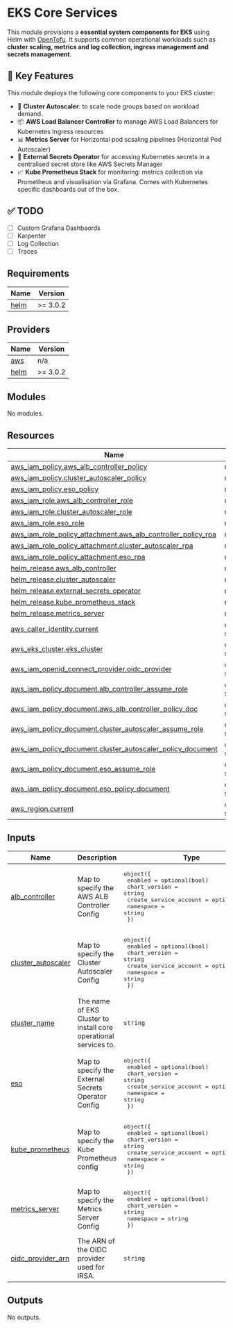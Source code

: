 # EKS Core Services

This module provisions a **essential system components for EKS** using Helm with  [OpenTofu](https://opentofu.org/). It supports common operational workloads such as **cluster scaling, metrics and log collection, ingress management and secrets management**.


## 🔐 Key Features

This module deploys the following core components to your EKS cluster:

- 🧱 **Cluster Autoscaler**: to scale node groups based on workload demand.
- 📦 **AWS Load Balancer Controller** to manage AWS Load Balancers for Kubernetes Ingress resources
- 📊 **Metrics Server** for Horizontal pod scsaling pipelines (Horizontal Pod Autoscaler)
- 🔐 **External Secrets Operator** for accessing Kubernetes secrets in a centralised secret store like AWS Secrets Manager
- 📈 **Kube Prometheus Stack** for monitoring: metrics collection via Prometheus and visualisation via Grafana.  Comes with Kubernetes specific dashboards out of the box.


## ✅ TODO 

- [ ] Custom Grafana Dashbaords 
- [ ] Karpenter
- [ ] Log Collection 
- [ ] Traces 

<!-- BEGIN_TF_DOCS -->
## Requirements

| Name | Version |
|------|---------|
| <a name="requirement_helm"></a> [helm](#requirement\_helm) | >= 3.0.2 |

## Providers

| Name | Version |
|------|---------|
| <a name="provider_aws"></a> [aws](#provider\_aws) | n/a |
| <a name="provider_helm"></a> [helm](#provider\_helm) | >= 3.0.2 |

## Modules

No modules.

## Resources

| Name | Type |
|------|------|
| [aws_iam_policy.aws_alb_controller_policy](https://registry.terraform.io/providers/hashicorp/aws/latest/docs/resources/iam_policy) | resource |
| [aws_iam_policy.cluster_autoscaler_policy](https://registry.terraform.io/providers/hashicorp/aws/latest/docs/resources/iam_policy) | resource |
| [aws_iam_policy.eso_policy](https://registry.terraform.io/providers/hashicorp/aws/latest/docs/resources/iam_policy) | resource |
| [aws_iam_role.aws_alb_controller_role](https://registry.terraform.io/providers/hashicorp/aws/latest/docs/resources/iam_role) | resource |
| [aws_iam_role.cluster_autoscaler_role](https://registry.terraform.io/providers/hashicorp/aws/latest/docs/resources/iam_role) | resource |
| [aws_iam_role.eso_role](https://registry.terraform.io/providers/hashicorp/aws/latest/docs/resources/iam_role) | resource |
| [aws_iam_role_policy_attachment.aws_alb_controller_policy_rpa](https://registry.terraform.io/providers/hashicorp/aws/latest/docs/resources/iam_role_policy_attachment) | resource |
| [aws_iam_role_policy_attachment.cluster_autoscaler_rpa](https://registry.terraform.io/providers/hashicorp/aws/latest/docs/resources/iam_role_policy_attachment) | resource |
| [aws_iam_role_policy_attachment.eso_rpa](https://registry.terraform.io/providers/hashicorp/aws/latest/docs/resources/iam_role_policy_attachment) | resource |
| [helm_release.aws_alb_controller](https://registry.terraform.io/providers/hashicorp/helm/latest/docs/resources/release) | resource |
| [helm_release.cluster_autoscaler](https://registry.terraform.io/providers/hashicorp/helm/latest/docs/resources/release) | resource |
| [helm_release.external_secrets_operator](https://registry.terraform.io/providers/hashicorp/helm/latest/docs/resources/release) | resource |
| [helm_release.kube_prometheus_stack](https://registry.terraform.io/providers/hashicorp/helm/latest/docs/resources/release) | resource |
| [helm_release.metrics_server](https://registry.terraform.io/providers/hashicorp/helm/latest/docs/resources/release) | resource |
| [aws_caller_identity.current](https://registry.terraform.io/providers/hashicorp/aws/latest/docs/data-sources/caller_identity) | data source |
| [aws_eks_cluster.eks_cluster](https://registry.terraform.io/providers/hashicorp/aws/latest/docs/data-sources/eks_cluster) | data source |
| [aws_iam_openid_connect_provider.oidc_provider](https://registry.terraform.io/providers/hashicorp/aws/latest/docs/data-sources/iam_openid_connect_provider) | data source |
| [aws_iam_policy_document.alb_controller_assume_role](https://registry.terraform.io/providers/hashicorp/aws/latest/docs/data-sources/iam_policy_document) | data source |
| [aws_iam_policy_document.aws_alb_controller_policy_doc](https://registry.terraform.io/providers/hashicorp/aws/latest/docs/data-sources/iam_policy_document) | data source |
| [aws_iam_policy_document.cluster_autoscaler_assume_role](https://registry.terraform.io/providers/hashicorp/aws/latest/docs/data-sources/iam_policy_document) | data source |
| [aws_iam_policy_document.cluster_autoscaler_policy_document](https://registry.terraform.io/providers/hashicorp/aws/latest/docs/data-sources/iam_policy_document) | data source |
| [aws_iam_policy_document.eso_assume_role](https://registry.terraform.io/providers/hashicorp/aws/latest/docs/data-sources/iam_policy_document) | data source |
| [aws_iam_policy_document.eso_policy_document](https://registry.terraform.io/providers/hashicorp/aws/latest/docs/data-sources/iam_policy_document) | data source |
| [aws_region.current](https://registry.terraform.io/providers/hashicorp/aws/latest/docs/data-sources/region) | data source |

## Inputs

| Name | Description | Type | Default | Required |
|------|-------------|------|---------|:--------:|
| <a name="input_alb_controller"></a> [alb\_controller](#input\_alb\_controller) | Map to specify the AWS ALB Controller Config | <pre>object({<br>    enabled                = optional(bool)<br>    chart_version          = string<br>    create_service_account = optional(bool)<br>    namespace              = string<br>  })</pre> | n/a | yes |
| <a name="input_cluster_autoscaler"></a> [cluster\_autoscaler](#input\_cluster\_autoscaler) | Map to specify the Cluster Autoscaler Config | <pre>object({<br>    enabled                = optional(bool)<br>    chart_version          = string<br>    create_service_account = optional(bool)<br>    namespace              = string<br>  })</pre> | n/a | yes |
| <a name="input_cluster_name"></a> [cluster\_name](#input\_cluster\_name) | The name of EKS Cluster to install core operational services to. | `string` | n/a | yes |
| <a name="input_eso"></a> [eso](#input\_eso) | Map to specify the External Secrets Operator Config | <pre>object({<br>    enabled                = optional(bool)<br>    chart_version          = string<br>    create_service_account = optional(bool)<br>    namespace              = string<br>  })</pre> | n/a | yes |
| <a name="input_kube_prometheus"></a> [kube\_prometheus](#input\_kube\_prometheus) | Map to specify the Kube Prometheus config | <pre>object({<br>    enabled                = optional(bool)<br>    chart_version          = string<br>    create_service_account = optional(bool)<br>    namespace              = string<br>  })</pre> | n/a | yes |
| <a name="input_metrics_server"></a> [metrics\_server](#input\_metrics\_server) | Map to specify the Metrics Server Config | <pre>object({<br>    enabled       = optional(bool)<br>    chart_version = string<br>    namespace     = string<br>  })</pre> | n/a | yes |
| <a name="input_oidc_provider_arn"></a> [oidc\_provider\_arn](#input\_oidc\_provider\_arn) | The ARN of the OIDC provider used for IRSA. | `string` | n/a | yes |

## Outputs

No outputs.
<!-- END_TF_DOCS -->